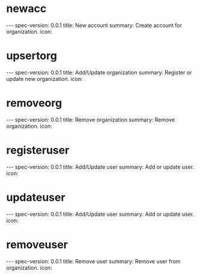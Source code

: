 



<h1 class="contract">newacc</h1>
---
spec-version: 0.0.1
title: New account
summary: Create account for organization.
icon:

<h1 class="contract">upsertorg</h1>
---
spec-version: 0.0.1
title: Add/Update organization
summary: Register or update new organization.
icon:

<h1 class="contract">removeorg</h1>
---
spec-version: 0.0.1
title: Remove organization
summary: Remove organization.
icon:

<h1 class="contract">registeruser</h1>
---
spec-version: 0.0.1
title: Add/Update user
summary: Add or update user.
icon:

<h1 class="contract">updateuser</h1>
---
spec-version: 0.0.1
title: Add/Update user
summary: Add or update user.
icon:

<h1 class="contract">removeuser</h1>
---
spec-version: 0.0.1
title: Remove user
summary: Remove user from organization.
icon:


